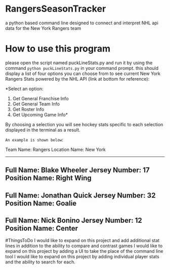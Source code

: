 # RangersSeasonTracker
a python based command line designed to connect and interpret NHL api data for the New York Rangers team
# How to use this program
please open the script named puckLineStats.py and run it by using the command `python puckLineStats.py` in your command prompt. 
this should display a list of four options you can choose from to see current New York Rangers Stats powered by the NHL API (link at bottom for reference):

*Select an option:
1. Get General Franchise Info
2. Get General Team Info
3. Get Roster Info
4. Get Upcoming Game Info*

By choosing a selection you will see hockey stats specific to each selection displayed in the terminal as a result. 

`An example is shown below`:

Team Name: Rangers
Location Name: New York

----

Full Name: Blake Wheeler
Jersey Number: 17
Position Name: Right Wing
------
Full Name: Jonathan Quick
Jersey Number: 32
Position Name: Goalie
------
Full Name: Nick Bonino
Jersey Number: 12
Position Name: Center
------

#ThingsToDo
I would like to expand on this project and add additional stat lines in addition to the ability to compare and contrast games
I would like to expand on this project by adding a UI to take the place of the command line tool
I would like to expand on this project by adding individual player stats and the ability to search for each.

